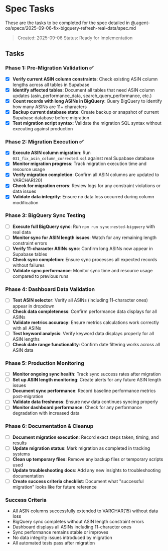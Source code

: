 # Spec Tasks

These are the tasks to be completed for the spec detailed in @.agent-os/specs/2025-09-06-fix-bigquery-refresh-real-data/spec.md

> Created: 2025-09-06
> Status: Ready for Implementation

## Tasks

### Phase 1: Pre-Migration Validation ✅
- [x] **Verify current ASIN column constraints**: Check existing ASIN column lengths across all tables in Supabase
- [x] **Identify affected tables**: Document all tables that need ASIN column updates (asin_performance_data, search_query_performance, etc.)
- [x] **Count records with long ASINs in BigQuery**: Query BigQuery to identify how many ASINs are 11+ characters
- [x] **Backup current database state**: Create backup or snapshot of current Supabase database before migration
- [x] **Test migration script syntax**: Validate the migration SQL syntax without executing against production

### Phase 2: Migration Execution ✅
- [x] **Execute ASIN column migration**: Run `031_fix_asin_column_corrected.sql` against real Supabase database
- [x] **Monitor migration progress**: Track migration execution time and resource usage
- [x] **Verify migration completion**: Confirm all ASIN columns are updated to VARCHAR(20)
- [x] **Check for migration errors**: Review logs for any constraint violations or data issues
- [x] **Validate data integrity**: Ensure no data loss occurred during column modification

### Phase 3: BigQuery Sync Testing
- [ ] **Execute full BigQuery sync**: Run `npm run sync:nested-bigquery` with real data
- [ ] **Monitor sync for ASIN length issues**: Watch for any remaining length constraint errors
- [ ] **Verify 11-character ASINs sync**: Confirm long ASINs now appear in Supabase tables
- [ ] **Check sync completion**: Ensure sync processes all expected records without failures
- [ ] **Validate sync performance**: Monitor sync time and resource usage compared to previous runs

### Phase 4: Dashboard Data Validation
- [ ] **Test ASIN selector**: Verify all ASINs (including 11-character ones) appear in dropdown
- [ ] **Check data completeness**: Confirm performance data displays for all ASINs
- [ ] **Validate metrics accuracy**: Ensure metrics calculations work correctly with all ASINs
- [ ] **Test keyword analysis**: Verify keyword data displays properly for all ASIN lengths
- [ ] **Check date range functionality**: Confirm date filtering works across all ASIN data

### Phase 5: Production Monitoring
- [ ] **Monitor ongoing sync health**: Track sync success rates after migration
- [ ] **Set up ASIN length monitoring**: Create alerts for any future ASIN length issues
- [ ] **Document sync performance**: Record baseline performance metrics post-migration
- [ ] **Validate data freshness**: Ensure new data continues syncing properly
- [ ] **Monitor dashboard performance**: Check for any performance degradation with increased data

### Phase 6: Documentation & Cleanup
- [ ] **Document migration execution**: Record exact steps taken, timing, and results
- [ ] **Update migration status**: Mark migration as completed in tracking systems
- [ ] **Clean up temporary files**: Remove any backup files or temporary scripts used
- [ ] **Update troubleshooting docs**: Add any new insights to troubleshooting documentation
- [ ] **Create success criteria checklist**: Document what "successful migration" looks like for future reference

### Success Criteria
- All ASIN columns successfully extended to VARCHAR(15) without data loss
- BigQuery sync completes without ASIN length constraint errors
- Dashboard displays all ASINs including 11-character ones
- Sync performance remains stable or improves
- No data integrity issues introduced by migration
- All automated tests pass after migration